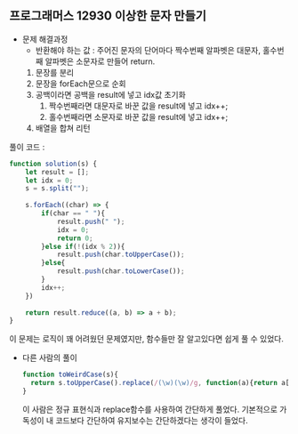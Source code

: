 ## 프로그래머스 12930 **이상한 문자 만들기**

- 문제 해결과정
    - 반환해야 하는 값 : 주어진 문자의 단어마다 짝수번째 알파벳은 대문자, 홀수번째 알파벳은 소문자로 만들어 return.
    1. 문장를 분리
    2. 문장을 forEach문으로 순회
    3. 공백이라면 공백을 result에 넣고 idx값 초기화
        1. 짝수번째라면 대문자로 바꾼 값을 result에 넣고 idx++;
        2. 홀수번째라면 소문자로 바꾼 값을 result에 넣고 idx++;
    4. 배열을 합쳐 리턴

풀이 코드 :

```jsx
function solution(s) {
    let result = [];
    let idx = 0;
    s = s.split("");
    
    s.forEach((char) => {
        if(char == " "){
            result.push(" ");
            idx = 0;
            return 0;
        }else if(!(idx % 2)){
            result.push(char.toUpperCase());
        }else{
            result.push(char.toLowerCase());
        }
        idx++;
    })
    
    return result.reduce((a, b) => a + b);
}
```

이 문제는 로직이 꽤 어려웠던 문제였지만, 함수들만 잘 알고있다면 쉽게 풀 수 있었다.

- 다른 사람의 풀이
    
    ```jsx
    function toWeirdCase(s){
      return s.toUpperCase().replace(/(\w)(\w)/g, function(a){return a[0].toUpperCase()+a[1].toLowerCase();})
    }
    ```
    
    이 사람은 정규 표현식과 replace함수를 사용하여 간단하게 풀었다. 기본적으로 가독성이 내 코드보다 간단하여 유지보수는 간단하겠다는 생각이 들었다.
